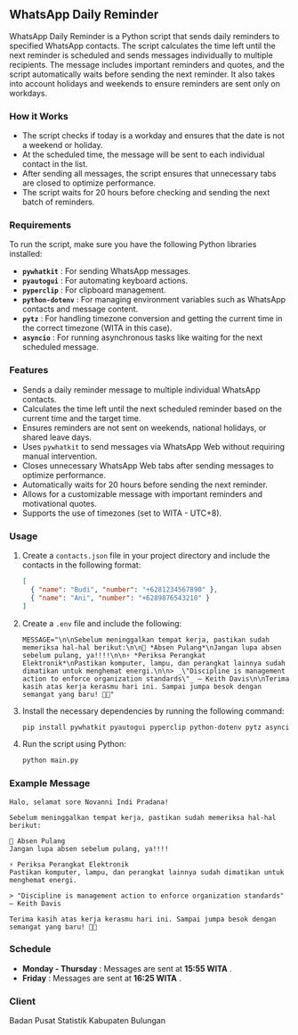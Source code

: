 ## WhatsApp Daily Reminder

WhatsApp Daily Reminder is a Python script that sends daily reminders to specified WhatsApp contacts. The script calculates the time left until the next reminder is scheduled and sends messages individually to multiple recipients. The message includes important reminders and quotes, and the script automatically waits before sending the next reminder. It also takes into account holidays and weekends to ensure reminders are sent only on workdays.

### How it Works

- The script checks if today is a workday and ensures that the date is not a weekend or holiday.
- At the scheduled time, the message will be sent to each individual contact in the list.
- After sending all messages, the script ensures that unnecessary tabs are closed to optimize performance.
- The script waits for 20 hours before checking and sending the next batch of reminders.

### Requirements

To run the script, make sure you have the following Python libraries installed:

- **`pywhatkit`** : For sending WhatsApp messages.
- **`pyautogui`** : For automating keyboard actions.
- **`pyperclip`** : For clipboard management.
- **`python-dotenv`** : For managing environment variables such as WhatsApp contacts and message content.
- **`pytz`** : For handling timezone conversion and getting the current time in the correct timezone (WITA in this case).
- **`asyncio`** : For running asynchronous tasks like waiting for the next scheduled message.

### Features

- Sends a daily reminder message to multiple individual WhatsApp contacts.
- Calculates the time left until the next scheduled reminder based on the current time and the target time.
- Ensures reminders are not sent on weekends, national holidays, or shared leave days.
- Uses `pywhatkit` to send messages via WhatsApp Web without requiring manual intervention.
- Closes unnecessary WhatsApp Web tabs after sending messages to optimize performance.
- Automatically waits for 20 hours before sending the next reminder.
- Allows for a customizable message with important reminders and motivational quotes.
- Supports the use of timezones (set to WITA - UTC+8).

### Usage

1. Create a `contacts.json` file in your project directory and include the contacts in the following format:
   ```json
   [
     { "name": "Budi", "number": "+6281234567890" },
     { "name": "Ani", "number": "+6289876543210" }
   ]
   ```
2. Create a `.env` file and include the following:
   ```
   MESSAGE="\n\nSebelum meninggalkan tempat kerja, pastikan sudah memeriksa hal-hal berikut:\n\n📝 *Absen Pulang*\nJangan lupa absen sebelum pulang, ya!!!!\n\n⚡ *Periksa Perangkat Elektronik*\nPastikan komputer, lampu, dan perangkat lainnya sudah dimatikan untuk menghemat energi.\n\n> _\"Discipline is management action to enforce organization standards\"_ — Keith Davis\n\nTerima kasih atas kerja kerasmu hari ini. Sampai jumpa besok dengan semangat yang baru! 💪😊"
   ```
3. Install the necessary dependencies by running the following command:
   ```bash
   pip install pywhatkit pyautogui pyperclip python-dotenv pytz asyncio
   ```
4. Run the script using Python:
   ```bash
   python main.py
   ```

### Example Message

```
Halo, selamat sore Novanni Indi Pradana!

Sebelum meninggalkan tempat kerja, pastikan sudah memeriksa hal-hal berikut:

📝 Absen Pulang
Jangan lupa absen sebelum pulang, ya!!!!

⚡ Periksa Perangkat Elektronik
Pastikan komputer, lampu, dan perangkat lainnya sudah dimatikan untuk menghemat energi.

> "Discipline is management action to enforce organization standards" — Keith Davis

Terima kasih atas kerja kerasmu hari ini. Sampai jumpa besok dengan semangat yang baru! 💪😊
```

### Schedule

- **Monday - Thursday** : Messages are sent at **15:55 WITA** .
- **Friday** : Messages are sent at **16:25 WITA** .

### Client

Badan Pusat Statistik Kabupaten Bulungan

